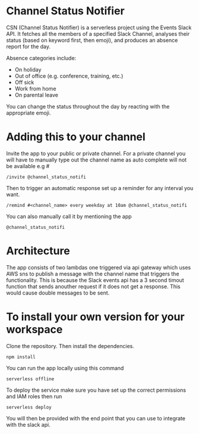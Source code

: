 # Channel Status Notifier

CSN (Channel Status Notifier) is a serverless project using the Events Slack API. It fetches all the members of a specified Slack Channel, analyses their status (based on keyword first, then emoji), and produces an absence report for the day.

Absence categories include:

- On holiday
- Out of office (e.g. conference, training, etc.)
- Off sick
- Work from home
- On parental leave

You can change the status throughout the day by reacting with the appropriate emoji.

# Adding this to your channel

Invite the app to your public or private channel. For a private channel you will have to manually type out the channel name as auto complete will not be available e.g #<private channel name>

```
/invite @channel_status_notifi
```

Then to trigger an automatic response set up a reminder for any interval you want.

```
/remind #<channel_name> every weekday at 10am @channel_status_notifi
```

You can also manually call it by mentioning the app

```
@channel_status_notifi
```

# Architecture

The app consists of two lambdas one triggered via api gateway which uses AWS sns to publish a message with the channel name that triggers the functionality. This is because the Slack events api has a 3 second timout function that sends anouther request if it does not get a response. This would cause double messages to be sent.

# To install your own version for your workspace

Clone the repository. Then install the dependencies.

```
npm install
```

You can run the app locally using this command

```
serverless offline
```

To deploy the service make sure you have set up the correct permissions and IAM roles then run

```
serverless deploy
```

You will then be provided with the end point that you can use to integrate with the slack api.
